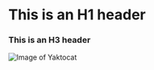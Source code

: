 # This is an H1 header
### This is an H3 header

![Image of Yaktocat](https://octodex.github.com/images/yaktocat.png)
